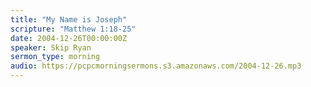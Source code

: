 ```yaml
---
title: "My Name is Joseph"
scripture: "Matthew 1:18-25"
date: 2004-12-26T00:00:00Z
speaker: Skip Ryan
sermon_type: morning
audio: https://pcpcmorningsermons.s3.amazonaws.com/2004-12-26.mp3 
---
```



